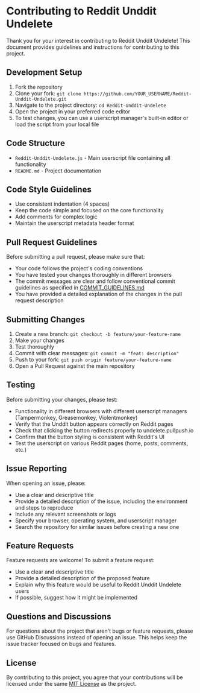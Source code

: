 # Contributing to Reddit Unddit Undelete

Thank you for your interest in contributing to Reddit Unddit Undelete! This document provides guidelines and instructions for contributing to this project.

## Development Setup

1. Fork the repository
2. Clone your fork: `git clone https://github.com/YOUR_USERNAME/Reddit-Unddit-Undelete.git`
3. Navigate to the project directory: `cd Reddit-Unddit-Undelete`
4. Open the project in your preferred code editor
5. To test changes, you can use a userscript manager's built-in editor or load the script from your local file

## Code Structure

- `Reddit-Unddit-Undelete.js` - Main userscript file containing all functionality
- `README.md` - Project documentation

## Code Style Guidelines

- Use consistent indentation (4 spaces)
- Keep the code simple and focused on the core functionality
- Add comments for complex logic
- Maintain the userscript metadata header format

## Pull Request Guidelines

Before submitting a pull request, please make sure that:
  
- Your code follows the project's coding conventions
- You have tested your changes thoroughly in different browsers
- The commit messages are clear and follow conventional commit guidelines as specified in [COMMIT_GUIDELINES.md](COMMIT_GUIDELINES.md)
- You have provided a detailed explanation of the changes in the pull request description

## Submitting Changes

1. Create a new branch: `git checkout -b feature/your-feature-name`
2. Make your changes
3. Test thoroughly
4. Commit with clear messages: `git commit -m "feat: description"`
5. Push to your fork: `git push origin feature/your-feature-name`
6. Open a Pull Request against the main repository

## Testing

Before submitting your changes, please test:

- Functionality in different browsers with different userscript managers (Tampermonkey, Greasemonkey, Violentmonkey)
- Verify that the Unddit button appears correctly on Reddit pages
- Check that clicking the button redirects properly to undelete.pullpush.io
- Confirm that the button styling is consistent with Reddit's UI
- Test the userscript on various Reddit pages (home, posts, comments, etc.)

## Issue Reporting

When opening an issue, please:

- Use a clear and descriptive title
- Provide a detailed description of the issue, including the environment and steps to reproduce
- Include any relevant screenshots or logs
- Specify your browser, operating system, and userscript manager
- Search the repository for similar issues before creating a new one

## Feature Requests

Feature requests are welcome! To submit a feature request:

- Use a clear and descriptive title
- Provide a detailed description of the proposed feature
- Explain why this feature would be useful to Reddit Unddit Undelete users
- If possible, suggest how it might be implemented

## Questions and Discussions

For questions about the project that aren't bugs or feature requests, please use GitHub Discussions instead of opening an issue. This helps keep the issue tracker focused on bugs and features.

## License

By contributing to this project, you agree that your contributions will be licensed under the same [MIT License](LICENSE) as the project.
